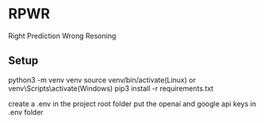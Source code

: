 # RPWR
Right Prediction Wrong Resoning

## Setup
python3 -m venv venv
source venv/bin/activate(Linux) or venv\Scripts\activate(Windows)
pip3 install -r requirements.txt

create a .env in the project root folder
put the openai and google api keys in .env folder


<!-- | Model/Framework| Agent without KB|  Agent with KB | Two agents with KB |
|----------------|-----------------|----------------|--------------------|
| OpenAI O1      | ✅              | ✅            | ✅                 |
| OpenAI O3-mini | ✅              | ✅            | ✅                 |
| Gemini 2.5     | ✅              | ✅            | ✅                 |
| Gemini 2.0     | ✅              | ✅            | ✅                 |
| DeepSeek       | ✅              | ✅            | ✅                 |
| Qwen           | ✅              | ✅            | ✅                 |
 -->
